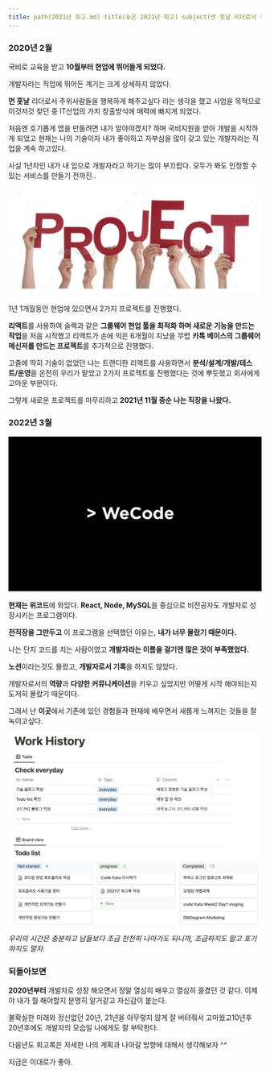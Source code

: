 ```yaml
---
title: path(2021년 회고.md) title(늦은 2021년 회고) subject(먼 훗날 리더로서 주위사람들을 행복하게 해주고싶다 라는 생각을 했고 사업을 목적으로 이것저것 찾던 중 IT산업의 가치 창출방식에 매력에 빠지게 되었다.) date(2020-02-02)
---
```


### **2020년 2월**

국비로 교육을 받고 **10월부터 현업에 뛰어들게 되었다.**

개발자라는 직업에 뛰어든 계기는 크게 상세하지 않았다.

**먼 훗날** 리더로서 주위사람들을 행복하게 해주고싶다 라는 생각을 했고 사업을 목적으로 이것저것 찾던 중 IT산업의 가치 창출방식에 매력에 빠지게 되었다.

처음엔 호기롭게 앱을 만들려면 내가 알아야겠지? 하며 국비지원을 받아 개발을 시작하게 되었고 현재는 나의 기술이자 내가 좋아하고 자부심을 많이 갖고 있는 개발자라는 직업을 계속 하고있다.

사실 1년차인 내가 내 입으로 개발자라고 하기는 많이 부끄럽다. 모두가 봐도 인정할 수 있는 서비스를 만들기 전까진..

![screencapture-7393567](/images/screencapture-7393567.png)

1년 1개월동안 현업에 있으면서 2가지 프로젝트를 진행했다.

**리액트**를 사용하여 슬랙과 같은 **그룹웨어 현업 툴을 최적화 하며 새로운 기능을 만드는 작업**을 처음 시작했고 리액트가 손에 익은 6개월이 지났을 무렵 **카톡 베이스의 그룹웨어 메신저를 만드는 프로젝트**를 추가적으로 진행했다.

고졸에 딱히 기술이 없었던 나는 트랜디한 리액트를 사용하면서 **분석/설계/개발/테스트/운영**을 온전히 우리가 맡았고 2가지 프로젝트를 진행했다는 것에 뿌듯했고 회사에게 고마운 부분이다.

그렇게 새로운 프로젝트를 마무리하고 **2021년 11월 중순 나는 직장을 나왔다.**

### 2022년 3월

![screencapture-7410308](/images/screencapture.png)

**현재는 위코드**에 와있다. **React, Node, MySQL**을 중심으로 비전공자도 개발자로 성장시키는 프로그램이다.

**전직장을 그만두고** 이 프로그램을 선택했던 이유는, **내가 너무 몰랐기 때문이다.**

나는 단지 코드를 치는 사람이였고 **개발자라는 이름을 걸기엔 많은 것이 부족했었다.**

**노션**이라는것도 몰랐고, **개발자로서 기록**을 하지도 않았다.

개발자로서의 **역량**과 **다양한 커뮤니케이션**을 키우고 싶었지만 어떻게 시작 해야되는지 도저히 몰랐기 때문이다.

그래서 난 **이곳**에서 기존에 있던 경험들과 현재에 배우면서 새롭게 느껴지는 것들을 잘 녹이고싶다.

![screencapture-7412465](/images/screencapture-7412465.png)

_우리의 시간은 충분하고 남들보다 조금 천천히 나아가도 되니까, 조급하지도 말고 포기하지도 말자._

### 되돌아보면

**2020년부터** 개발자로 성장 해오면서 정말 열심히 배우고 열심히 즐겼던 것 같다. 이제야 내가 뭘 해야할지 분명히 알거같고 자신감이 붙는다.

불확실한 미래와 정신없던 20년, 21년을 아무렇지 않게 잘 버텨줘서 고마웠고10년후 20년후에도 개발자의 모습일 나에게도 잘 부탁한다.

다음년도 회고록은 자세한 나의 계획과 나아갈 방향에 대해서 생각해보자 ^^

지금은 이대로가 좋아.
